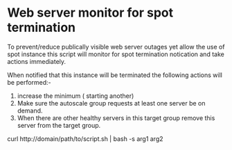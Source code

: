 # Web server monitor for spot termination

To prevent/reduce publically visible web server outages yet allow the use of spot instance this script will monitor for spot termination notication and take actions immediately.

When notified that this instance will be terminated the following actions will be performed:-
1. increase the minimum ( starting another)
2. Make sure the autoscale group requests at least one server be on demand.
3. When there are other healthy servers in this target group remove this server from the target group.

>
curl http://domain/path/to/script.sh | bash -s arg1 arg2
